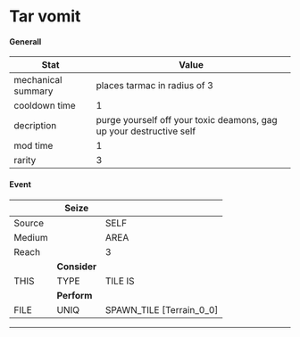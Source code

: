 

# **Tar vomit**


#### **Generall**
| Stat | Value | 
|  --  |  --  | 
| mechanical summary | places tarmac in radius of 3 | 
| cooldown time | 1 | 
| decription | purge yourself off your toxic deamons, gag up your destructive self | 
| mod time | 1 | 
| rarity | 3 | 



#### **Event**
|  | **Seize** |  | 
|  --  |  --  |  --  | 
| Source |  | SELF | 
| Medium |  | AREA | 
| Reach |  | 3 | 
|  | **Consider** |  | 
| THIS | TYPE | TILE IS | 
|  | **Perform** |  | 
| FILE | UNIQ | SPAWN_TILE [Terrain_0_0] | 

-----  

